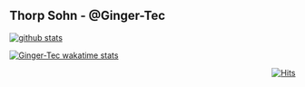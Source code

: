 ## Thorp Sohn - @Ginger-Tec

[![github stats](https://github-readme-stats.vercel.app/api?username=Ginger-Tec&show_icons=true&title_color=ffffff&icon_color=ffffff&text_color=ffffff&hide_border=true&count_private=true&bg_color=30,355C7D,6C5B7B,C06C84)](https://github.com/anuraghazra/github-readme-stats)  


[![Ginger-Tec wakatime stats](https://github-readme-stats.vercel.app/api/wakatime?username=Ginger_Tec&show_icons=true&title_color=4C9BE0&icon_color=ffffff&text_color=ffffff&hide_border=true&count_private=true&bg_color=30,355C7D,6C5B7B,C06C84&v=2)](https://github.com/anuraghazra/github-readme-stats)


<!-- [![Top Langs](https://github-readme-stats.vercel.app/api/top-langs/?username=Ginger-Tec&layout=compact&title_color=ffffff&icon_color=ffffff&text_color=ffffff&hide_border=true&count_private=true&bg_color=30,355C7D,6C5B7B,C06C84)](https://github.com/anuraghazra/github-readme-stats) -->


<div align=right>

[![Hits](https://hits.seeyoufarm.com/api/count/incr/badge.svg?url=https%3A%2F%2Fgithub.com%2FGinger-Tec%2FGinger-Tec&count_bg=%2379C83D&title_bg=%23555555&icon=&icon_color=%23E7E7E7&title=hits&edge_flat=false)](https://hits.seeyoufarm.com)

</div>
